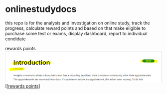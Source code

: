 # onlinestudydocs
this repo is for the analysis and investigation on online study, track the progress, calculate reward points and based on that make eligible  to purchase some test or exams, display dashboard, report to individual condidate

rewards points
<img src="rewards-points-study-time.PNG"/>
[[!rewards points](<img src="rewards-points-study-time.PNG"/>)]
